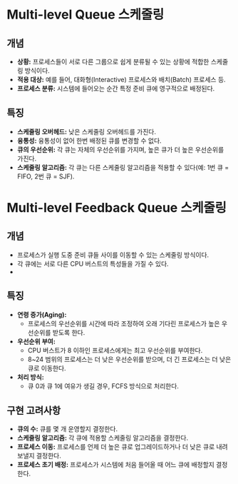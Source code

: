# Multi-level Queue 스케줄링

## 개념
- **상황:** 프로세스들이 서로 다른 그룹으로 쉽게 분류될 수 있는 상황에 적합한 스케줄링 방식이다.
- **적용 대상:** 예를 들어, 대화형(Interactive) 프로세스와 배치(Batch) 프로세스 등.
- **프로세스 분류:** 시스템에 들어오는 순간 특정 준비 큐에 영구적으로 배정된다.

## 특징
- **스케줄링 오버헤드:** 낮은 스케줄링 오버헤드를 가진다.
- **융통성:** 융통성이 없어 한번 배정된 큐를 변경할 수 없다.
- **큐의 우선순위:** 각 큐는 자체의 우선순위를 가지며, 높은 큐가 더 높은 우선순위를 가진다.
- **스케줄링 알고리즘:** 각 큐는 다른 스케줄링 알고리즘을 적용할 수 있다(예: 1번 큐 = FIFO, 2번 큐 = SJF).

# Multi-level Feedback Queue 스케줄링

## 개념
- 프로세스가 실행 도중 준비 큐들 사이를 이동할 수 있는 스케줄링 방식이다.
- 각 큐에는 서로 다른 CPU 버스트의 특성들을 가질 수 있다.
- 
## 특징
- **연령 증가(Aging):** 
  - 프로세스의 우선순위를 시간에 따라 조정하여 오래 기다린 프로세스가 높은 우선순위를 받도록 한다.
- **우선순위 부여:** 
  - CPU 버스트가 8 이하인 프로세스에게는 최고 우선순위를 부여한다.
  - 8~24 범위의 프로세스는 더 낮은 우선순위를 받으며, 더 긴 프로세스는 더 낮은 큐로 이동한다.
- **처리 방식:** 
  - 큐 0과 큐 1에 여유가 생길 경우, FCFS 방식으로 처리한다.

## 구현 고려사항
- **큐의 수:** 큐를 몇 개 운영할지 결정한다.
- **스케줄링 알고리즘:** 각 큐에 적용할 스케줄링 알고리즘을 결정한다.
- **프로세스 이동:** 프로세스를 언제 더 높은 큐로 업그레이드하거나 더 낮은 큐로 내려보낼지 결정한다.
- **프로세스 초기 배정:** 프로세스가 시스템에 처음 들어올 때 어느 큐에 배정할지 결정한다.
